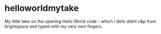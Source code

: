 # helloworldmytake
My little take on the opening Hello World code - which i defo didnt c&amp;p from brightspace and typed with my very own fingers.
